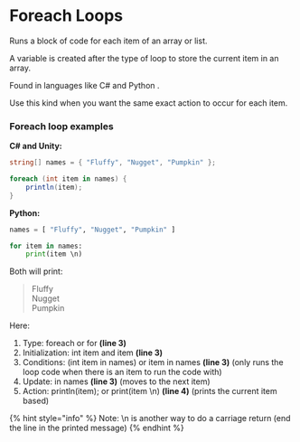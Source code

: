 # Foreach Loops

Runs a block of code for each item of an array or list.

A variable is created after the type of loop to store the current item in an array.

Found in languages like C\# and Python.

Use this kind when you want the same exact action to occur for each item.

### Foreach loop examples

**C\# and Unity:**

```csharp
string[] names = { "Fluffy", "Nugget", "Pumpkin" };

foreach (int item in names) {
    println(item);
} 
```

**Python:**

```python
names = [ "Fluffy", "Nugget", "Pumpkin" ]

for item in names:
    print(item \n)
```

Both will print:

> Fluffy  
> Nugget  
> Pumpkin

Here:

1. Type: foreach or for **\(line 3\)**
2. Initialization: int item and item   **\(line 3\)**
3. Conditions: \(int item in names\) or item in names  **\(line 3\)**       \(only runs the loop code when there is an item to run the code with\)
4. Update: in names   **\(line 3\)**   \(moves to the next item\)
5. Action: println\(item\); or print\(item \n\)   **\(line 4\)**   \(prints the current item based\)

{% hint style="info" %}
Note: \n is another way to do a carriage return \(end the line in the printed message\)
{% endhint %}

